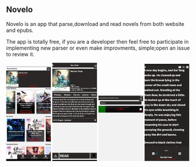 ## Novelo

Novelo is an app that parse,download and read novels from both website and epubs.

The app is totally free, if you are a developer then feel free to participate in implementing new parser or even make improvments, simple;open an issue to review it.
<p class="flex">
<img width="24%" src="https://raw.githubusercontent.com/1-AlenToma/Novelo/main/Screenshots/Screenshot_20240225-062658_Novelo.png" />
<img width="24%"  src="https://raw.githubusercontent.com/1-AlenToma/Novelo/main/Screenshots/Screenshot_20240225-062719_Novelo.png" />
<img width="24%" src="https://raw.githubusercontent.com/1-AlenToma/Novelo/main/Screenshots/Screenshot_20240225-062742_Novelo.png" />
<img width="24%" src="https://raw.githubusercontent.com/1-AlenToma/Novelo/main/Screenshots/Screenshot_20240225-062812_Novelo.png" />
</p>
